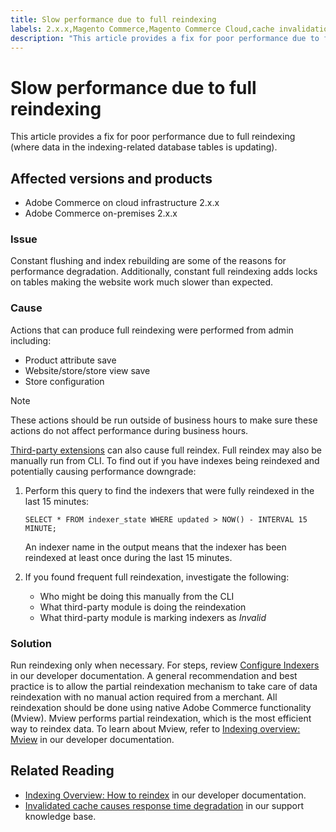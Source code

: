 ```yaml
---
title: Slow performance due to full reindexing
labels: 2.x.x,Magento Commerce,Magento Commerce Cloud,cache invalidation,full reindexing,how to,slow performance,Adobe Commerce,cloud infrastructure
description: "This article provides a fix for poor performance due to full reindexing (where data in the indexing-related database tables is updating)."
---
```


# Slow performance due to full reindexing

This article provides a fix for poor performance due to full reindexing (where data in the indexing-related database tables is updating).

## Affected versions and products

* Adobe Commerce on cloud infrastructure 2.x.x
* Adobe Commerce on-premises 2.x.x

### Issue

Constant flushing and index rebuilding are some of the reasons for performance degradation. Additionally, constant full reindexing adds locks on tables making the website work much slower than expected.

### Cause

Actions that can produce full reindexing were performed from admin including:

* Product attribute save
* Website/store/store view save
* Store configuration

>[!NOTE]
>
>These actions should be run outside of business hours to make sure these actions do not affect performance during business hours.

[Third-party extensions](https://support.magento.com/hc/en-us/articles/360042361152-Best-Practices-for-using-third-party-extensions-in-Magento) can also cause full reindex. Full reindex may also be manually run from CLI. To find out if you have indexes being reindexed and potentially causing performance downgrade:

1. Perform this query to find the indexers that were fully reindexed in the last 15 minutes:

    ```clike
    SELECT * FROM indexer_state WHERE updated > NOW() - INTERVAL 15 MINUTE;
    ```

    An indexer name in the output means that the indexer has been reindexed at least once during the last 15 minutes.

1. If you found frequent full reindexation, investigate the following:
    * Who might be doing this manually from the CLI
    * What third-party module is doing the reindexation
    * What third-party module is marking indexers as *Invalid*

### Solution

Run reindexing only when necessary. For steps, review [Configure Indexers](https://devdocs.magento.com/guides/v2.3/config-guide/cli/config-cli-subcommands-index.html#configure-indexers) in our developer documentation. A general recommendation and best practice is to allow the partial reindexation mechanism to take care of data reindexation with no manual action required from a merchant. All reindexation should be done using native Adobe Commerce functionality (Mview). Mview performs partial reindexation, which is the most efficient way to reindex data. To learn about Mview, refer to [Indexing overview: Mview](https://devdocs.magento.com/guides/v2.3/extension-dev-guide/indexing.html#m2devgde-mview) in our developer documentation.

## Related Reading

* [Indexing Overview: How to reindex](https://devdocs.magento.com/guides/v2.3/extension-dev-guide/indexing.html#how-to-reindex) in our developer documentation.
* [Invalidated cache causes response time degradation](https://support.magento.com/hc/en-us/articles/360039658851) in our support knowledge base. 